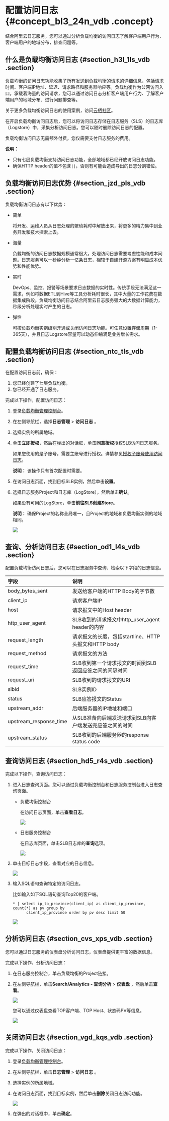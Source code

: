 # 配置访问日志 {#concept_bl3_24n_vdb .concept}

结合阿里云日志服务，您可以通过分析负载均衡的访问日志了解客户端用户行为、客户端用户的地域分布，排查问题等。

## 什么是负载均衡访问日志 {#section_h3l_1ls_vdb .section}

负载均衡的访问日志功能收集了所有发送到负载均衡的请求的详细信息，包括请求时间、客户端IP地址、延迟、请求路径和服务器响应等。负载均衡作为公网访问入口，承载着海量的访问请求，您可以通过访问日志分析客户端用户行为、了解客户端用户的地域分布、进行问题排查等。

关于更多负载均衡访问日志的使用案例，访问[云栖社区](https://yq.aliyun.com//articles/425660#42-)。

在开启负载均衡访问日志后，您可以将访问日志存储在日志服务（SLS）的日志库（Logstore）中，采集分析访问日志。您可以随时删除访问日志的配置。

负载均衡访问日志无需额外付费，您仅需要支付日志服务的费用。

**说明：** 

-   只有七层负载均衡支持访问日志功能，全部地域都已经开放访问日志功能。
-   确保HTTP header的值不包含`||`，否则有可能会造成导出的日志分割错位。

## 负载均衡访问日志优势 {#section_jzd_pls_vdb .section}

负载均衡访问日志有以下优势：

-   简单

    将开发、运维人员从日志处理的繁琐耗时中解放出来，将更多的精力集中到业务开发和技术探索上去。

-   海量

    负载均衡的访问日志数据规模通常很大，处理访问日志需要考虑性能和成本问题。日志服务可以一秒钟分析一亿条日志，相较于自建开源方案有明显成本优势和性能优势。

-   实时

    DevOps、监控、报警等场景要求日志数据的实时性。传统手段无法满足这一需求，例如将数据ETL到Hive等工具分析耗时很长，其中大量的工作花费在数据集成阶段。负载均衡访问日志结合阿里云日志服务强大的大数据计算能力，秒级分析处理实时产生的日志。

-   弹性

    可按负载均衡实例级别开通或关闭访问日志功能。可任意设置存储周期（1-365天），并且日志Logstore容量可以动态伸缩满足业务增长需求。


## 配置负载均衡访问日志 {#section_ntc_tls_vdb .section}

在配置访问日志前，确保：

1.  您已经创建了七层负载均衡。
2.  您已经开通了日志服务。

完成以下操作，配置访问日志：

1.  登录[负载均衡管理控制台](https://slb.console.aliyun.com)。
2.  在左侧导航栏，选择**日志管理** \> **访问日志** 。
3.  选择实例的所属地域。
4.  单击**立即授权**，然后在弹出的对话框，单击**同意授权**授权SLB访问日志服务。

    如果您使用的是子账号，需要主账号进行授权。详情参见[授权子账号使用访问日志](cn.zh-CN/用户指南（旧版，即将下线）/日志管理/授权子账号使用访问日志.md#)。

    **说明：** 该操作只有首次配置时需要。

5.  在访问日志页面，找到目标SLB实例，然后单击**设置**。
6.  选择日志服务Project和日志库（LogStore），然后单击**确认**。

    如果没有可用的LogStore，单击**前往SLS创建Store**。

    **说明：** 确保Project的名称全局唯一，且Project的地域和负载均衡实例的地域相同。

    ![](http://static-aliyun-doc.oss-cn-hangzhou.aliyuncs.com/assets/img/15681/15357067947478_zh-CN.png)


## 查询、分析访问日志 {#section_od1_l4s_vdb .section}

配置负载均衡访问日志后，您可以在日志服务中查询、检索以下字段的日志信息。

|字段|说明|
|:-|:-|
|body\_bytes\_sent|发送给客户端的HTTP Body的字节数|
|client\_ip|请求客户端IP|
|host|请求报文中的Host header|
|http\_user\_agent|SLB收到的请求报文中http\_user\_agent header的内容|
|request\_length|请求报文的长度，包括startline、HTTP头报文和HTTP body|
|request\_method|请求报文的方法|
|request\_time|SLB收到第一个请求报文的时间到SLB返回应答之间的间隔时间|
|request\_uri|SLB收到的请求报文的URI|
|slbid|SLB实例ID|
|status|SLB应答报文的Status|
|upstream\_addr|后端服务器的IP地址和端口|
|upstream\_response\_time|从SLB准备向后端发送请求到SLB向客户端发送完应答之间的时间|
|upstream\_status|SLB收到的后端服务器的response status code|

## 查询访问日志 {#section_hd5_r4s_vdb .section}

完成以下操作，查询访问日志：

1.  进入日志查询页面。您可以通过负载均衡控制台和日志服务控制台进入日志查询页面。
    -   负载均衡控制台

        在访问日志页面，单击**查看日志**。

        ![](http://static-aliyun-doc.oss-cn-hangzhou.aliyuncs.com/assets/img/15681/15357067947479_zh-CN.png)

    -   日志服务控制台

        在日志库页面，单击SLB日志库的**查询**选项。

        ![](http://static-aliyun-doc.oss-cn-hangzhou.aliyuncs.com/assets/img/4150/15357067942492_zh-CN.png)

2.  单击目标日志字段，查看对应的日志信息。

    ![](http://static-aliyun-doc.oss-cn-hangzhou.aliyuncs.com/assets/img/4150/15357067942493_zh-CN.png)

3.  输入SQL语句查询特定的访问日志。

    比如输入如下SQL语句查询Top20的客户端。

    ```
    * | select ip_to_province(client_ip) as client_ip_province, count(*) as pv group by
          client_ip_province order by pv desc limit 50
    ```

    ![](http://static-aliyun-doc.oss-cn-hangzhou.aliyuncs.com/assets/img/4150/15357067942494_zh-CN.png)


## 分析访问日志 {#section_cvs_xps_vdb .section}

您可以通过日志服务的仪表盘分析访问日志，仪表盘提供更丰富的数据信息。

完成以下操作，分析访问日志：

1.  在日志服务控制台，单击负载均衡的Project链接。
2.  在左侧导航栏，单击**Search/Analytics - 查询分析** \> **仪表盘** ，然后单击**查看**。

    ![](http://static-aliyun-doc.oss-cn-hangzhou.aliyuncs.com/assets/img/4150/15357067942495_zh-CN.png)

    您可以通过仪表盘查看TOP客户端、TOP Host、状态码PV等信息。

    ![](http://static-aliyun-doc.oss-cn-hangzhou.aliyuncs.com/assets/img/4150/15357067942496_zh-CN.png)


## 关闭访问日志 {#section_vgd_kqs_vdb .section}

完成以下操作，关闭访问日志：

1.  登录[负载均衡管理控制台](https://slb.console.aliyun.com)。
2.  在左侧导航栏，单击**日志管理** \> **访问日志** 。
3.  选择实例的所属地域。
4.  在访问日志页面，找到目标实例，然后单击**删除**关闭日志访问功能。

    ![](http://static-aliyun-doc.oss-cn-hangzhou.aliyuncs.com/assets/img/15681/15357067957480_zh-CN.png)

5.  在弹出的对话框中，单击**确定**。


